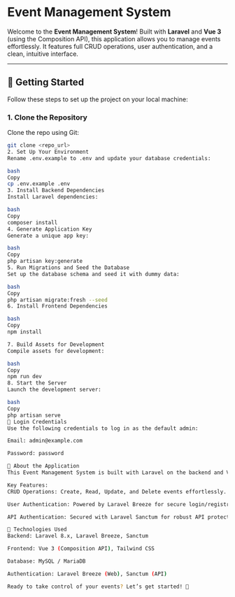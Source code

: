 # Event Management System

Welcome to the **Event Management System**! Built with **Laravel** and **Vue 3** (using the Composition API), this application allows you to manage events effortlessly. It features full CRUD operations, user authentication, and a clean, intuitive interface.

---

## 🚀 Getting Started

Follow these steps to set up the project on your local machine:

### 1. Clone the Repository
Clone the repo using Git:
```bash
git clone <repo_url>
2. Set Up Your Environment
Rename .env.example to .env and update your database credentials:

bash
Copy
cp .env.example .env
3. Install Backend Dependencies
Install Laravel dependencies:

bash
Copy
composer install
4. Generate Application Key
Generate a unique app key:

bash
Copy
php artisan key:generate
5. Run Migrations and Seed the Database
Set up the database schema and seed it with dummy data:

bash
Copy
php artisan migrate:fresh --seed
6. Install Frontend Dependencies

bash
Copy
npm install

7. Build Assets for Development
Compile assets for development:

bash
Copy
npm run dev
8. Start the Server
Launch the development server:

bash
Copy
php artisan serve
🔑 Login Credentials
Use the following credentials to log in as the default admin:

Email: admin@example.com

Password: password

🎯 About the Application
This Event Management System is built with Laravel on the backend and Vue 3 (Composition API) on the frontend. It’s designed to simplify event management with secure authentication and a seamless user experience.

Key Features:
CRUD Operations: Create, Read, Update, and Delete events effortlessly.

User Authentication: Powered by Laravel Breeze for secure login/registration.

API Authentication: Secured with Laravel Sanctum for robust API protection.

🔧 Technologies Used
Backend: Laravel 8.x, Laravel Breeze, Sanctum

Frontend: Vue 3 (Composition API), Tailwind CSS

Database: MySQL / MariaDB

Authentication: Laravel Breeze (Web), Sanctum (API)

Ready to take control of your events? Let’s get started! 🚀
